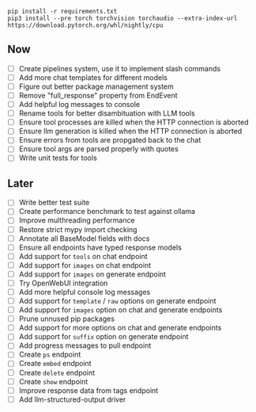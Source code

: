 ```
pip install -r requirements.txt
pip3 install --pre torch torchvision torchaudio --extra-index-url https://download.pytorch.org/whl/nightly/cpu
```

## Now

- [ ] Create pipelines system, use it to implement slash commands
- [ ] Add more chat templates for different models
- [ ] Figure out better package management system
- [ ] Remove "full_response" property from EndEvent
- [ ] Add helpful log messages to console
- [ ] Rename tools for better disambituation with LLM tools
- [ ] Ensure tool processes are killed when the HTTP connection is aborted
- [ ] Ensure llm generation is killed when the HTTP connection is aborted
- [ ] Ensure errors from tools are propgated back to the chat
- [ ] Ensure tool args are parsed properly with quotes
- [ ] Write unit tests for tools

## Later

- [ ] Write better test suite
- [ ] Create performance benchmark to test against ollama
- [ ] Improve multhreading performance
- [ ] Restore strict mypy import checking
- [ ] Annotate all BaseModel fields with docs
- [ ] Ensure all endpoints have typed response models
- [ ] Add support for `tools` on chat endpoint
- [ ] Add support for `images` on chat endpoint
- [ ] Add support for `images` on generate endpoint
- [ ] Try OpenWebUI integration
- [ ] Add more helpful console log messages
- [ ] Add support for `template` / `raw` options on generate endpoint
- [ ] Add support for `images` option on chat and generate endpoints
- [ ] Prune unnused pip packages
- [ ] Add support for more options on chat and generate endpoints
- [ ] Add support for `suffix` option on generate endpoint
- [ ] Add progress messages to pull endpoint
- [ ] Create `ps` endpoint
- [ ] Create `embed` endpoint
- [ ] Create `delete` endpoint
- [ ] Create `show` endpoint
- [ ] Improve response data from tags endpoint
- [ ] Add llm-structured-output driver
